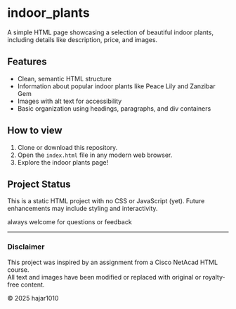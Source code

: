 # indoor_plants
A simple HTML page showcasing a selection of beautiful indoor plants, including details like description, price, and images.

## Features

- Clean, semantic HTML structure
- Information about popular indoor plants like Peace Lily and Zanzibar Gem
- Images with alt text for accessibility
- Basic organization using headings, paragraphs, and div containers

## How to view

1. Clone or download this repository.
2. Open the `index.html` file in any modern web browser.
3. Explore the indoor plants page!

## Project Status

This is a static HTML project with no CSS or JavaScript (yet). Future enhancements may include styling and interactivity.

always welcome for questions or feedback

---
### Disclaimer
This project was inspired by an assignment from a Cisco NetAcad HTML course.  
All text and images have been modified or replaced with original or royalty-free content.

© 2025 hajar1010
